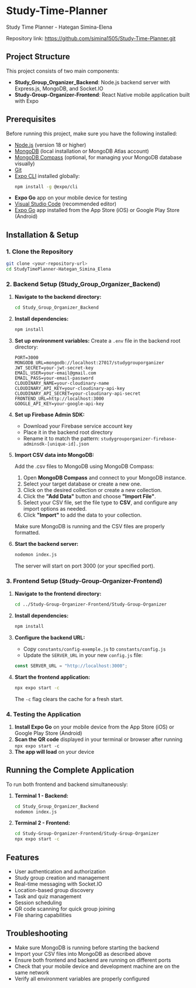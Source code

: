 # Study-Time-Planner

Study Time Planner - Hategan Simina-Elena

Repository link: https://github.com/simina1505/Study-Time-Planner.git

## Project Structure

This project consists of two main components:

- **Study_Group_Organizer_Backend**: Node.js backend server with Express.js, MongoDB, and Socket.IO
- **Study-Group-Organizer-Frontend**: React Native mobile application built with Expo

## Prerequisites

Before running this project, make sure you have the following installed:

- [Node.js](https://nodejs.org/) (version 18 or higher)
- [MongoDB](https://www.mongodb.com/) (local installation or MongoDB Atlas account)
- [MongoDB Compass](https://www.mongodb.com/products/compass) (optional, for managing your MongoDB database visually)
- [Git](https://git-scm.com/)
- [Expo CLI](https://docs.expo.dev/get-started/installation/) installed globally:
  ```bash
  npm install -g @expo/cli
  ```
- **Expo Go** app on your mobile device for testing
- [Visual Studio Code](https://code.visualstudio.com/) (recommended editor)
- [Expo Go](https://expo.dev/client) app installed from the App Store (iOS) or Google Play Store (Android)

## Installation & Setup

### 1. Clone the Repository

```bash
git clone <your-repository-url>
cd StudyTimePlanner-Hategan_Simina_Elena
```

### 2. Backend Setup (Study_Group_Organizer_Backend)

1. **Navigate to the backend directory:**

   ```bash
   cd Study_Group_Organizer_Backend
   ```

2. **Install dependencies:**

   ```bash
   npm install
   ```

3. **Set up environment variables:**
   Create a `.env` file in the backend root directory:

   ```env
   PORT=3000
   MONGODB_URL=mongodb://localhost:27017/studygrouporganizer
   JWT_SECRET=your-jwt-secret-key
   EMAIL_USER=your-email@gmail.com
   EMAIL_PASS=your-email-password
   CLOUDINARY_NAME=your-cloudinary-name
   CLOUDINARY_API_KEY=your-cloudinary-api-key
   CLOUDINARY_API_SECRET=your-cloudinary-api-secret
   FRONTEND_URL=http://localhost:3000
   GOOGLE_API_KEY=your-google-api-key
   ```

4. **Set up Firebase Admin SDK:**

   - Download your Firebase service account key
   - Place it in the backend root directory
   - Rename it to match the pattern: `studygrouporganizer-firebase-adminsdk-[unique-id].json`

5. **Import CSV data into MongoDB:**

   Add the .csv files to MongoDB using MongoDB Compass:

   1. Open **MongoDB Compass** and connect to your MongoDB instance.
   2. Select your target database or create a new one.
   3. Click on the desired collection or create a new collection.
   4. Click the **"Add Data"** button and choose **"Import File"**.
   5. Select your CSV file, set the file type to **CSV**, and configure any import options as needed.
   6. Click **"Import"** to add the data to your collection.

   Make sure MongoDB is running and the CSV files are properly formatted.

6. **Start the backend server:**

   ```bash
   nodemon index.js
   ```

   The server will start on port 3000 (or your specified port).

### 3. Frontend Setup (Study-Group-Organizer-Frontend)

1. **Navigate to the frontend directory:**

   ```bash
   cd ../Study-Group-Organizer-Frontend/Study-Group-Organizer
   ```

2. **Install dependencies:**

   ```bash
   npm install
   ```

3. **Configure the backend URL:**

   - Copy `constants/config-exemple.js` to `constants/config.js`
   - Update the `SERVER_URL` in your new `config.js` file:

   ```javascript
   const SERVER_URL = "http://localhost:3000";
   ```

4. **Start the frontend application:**

   ```bash
   npx expo start -c
   ```

   The `-c` flag clears the cache for a fresh start.

### 4. Testing the Application

1. **Install Expo Go** on your mobile device from the App Store (iOS) or Google Play Store (Android)
2. **Scan the QR code** displayed in your terminal or browser after running `npx expo start -c`
3. **The app will load** on your device

## Running the Complete Application

To run both frontend and backend simultaneously:

1. **Terminal 1 - Backend:**

   ```bash
   cd Study_Group_Organizer_Backend
   nodemon index.js
   ```

2. **Terminal 2 - Frontend:**
   ```bash
   cd Study-Group-Organizer-Frontend/Study-Group-Organizer
   npx expo start -c
   ```

## Features

- User authentication and authorization
- Study group creation and management
- Real-time messaging with Socket.IO
- Location-based group discovery
- Task and quiz management
- Session scheduling
- QR code scanning for quick group joining
- File sharing capabilities

## Troubleshooting

- Make sure MongoDB is running before starting the backend
- Import your CSV files into MongoDB as described above
- Ensure both frontend and backend are running on different ports
- Check that your mobile device and development machine are on the same network
- Verify all environment variables are properly configured
